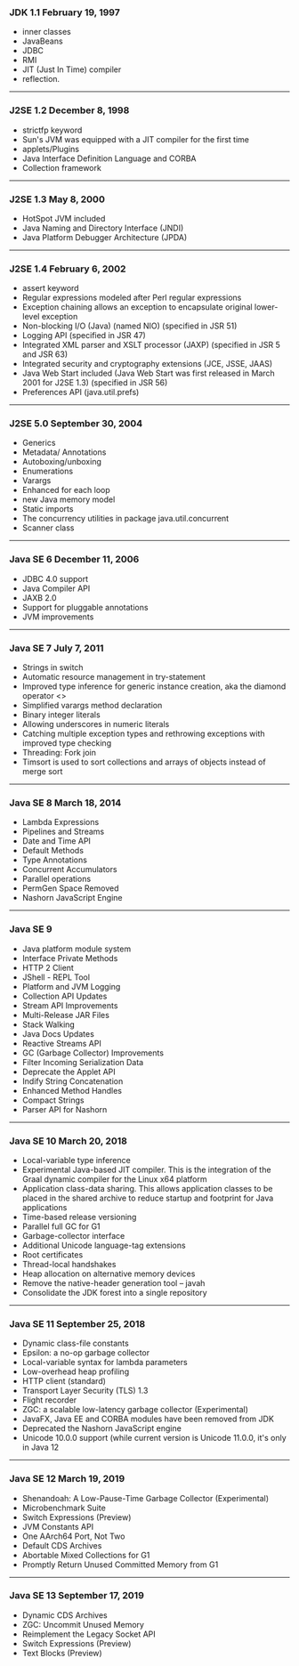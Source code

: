 ### JDK 1.1 February 19, 1997 
* inner classes
* JavaBeans
* JDBC
* RMI
* JIT (Just In Time) compiler
* reflection.

---

### J2SE 1.2 December 8, 1998
* strictfp keyword
* Sun's JVM was equipped with a JIT compiler for the first time
* applets/Plugins
* Java Interface Definition Language and CORBA 
* Collection framework

---

### J2SE 1.3 May 8, 2000 
* HotSpot JVM included
* Java Naming and Directory Interface (JNDI) 
* Java Platform Debugger Architecture (JPDA)
---
### J2SE 1.4 February 6, 2002
* assert keyword
* Regular expressions modeled after Perl regular expressions
* Exception chaining allows an exception to encapsulate original lower-level exception
* Non-blocking I/O (Java) (named NIO) (specified in JSR 51)
* Logging API (specified in JSR 47)
* Integrated XML parser and XSLT processor (JAXP) (specified in JSR 5 and JSR 63)
* Integrated security and cryptography extensions (JCE, JSSE, JAAS)
* Java Web Start included (Java Web Start was first released in March 2001 for J2SE 1.3) (specified in JSR 56)
* Preferences API (java.util.prefs)
---
### J2SE 5.0 September 30, 2004
* Generics
* Metadata/ Annotations
* Autoboxing/unboxing
* Enumerations
* Varargs
* Enhanced for each loop
* new Java memory model 
* Static imports
* The concurrency utilities in package java.util.concurrent
* Scanner class
---
### Java SE 6 December 11, 2006
* JDBC 4.0 support 
* Java Compiler API
* JAXB  2.0
* Support for pluggable annotations
* JVM improvements
---
### Java SE 7 July 7, 2011
* Strings in switch 
* Automatic resource management in try-statement 
* Improved type inference for generic instance creation, aka the diamond operator <>
* Simplified varargs method declaration 
* Binary integer literals
* Allowing underscores in numeric literals 
* Catching multiple exception types and rethrowing exceptions with improved type checking
* Threading: Fork join
* Timsort is used to sort collections and arrays of objects instead of merge sort
---
### Java SE 8 March 18, 2014
* Lambda Expressions
* Pipelines and Streams
* Date and Time API
* Default Methods
* Type Annotations
* Concurrent Accumulators
* Parallel operations
* PermGen Space Removed
* Nashorn JavaScript Engine
---
### Java SE 9
* Java platform module system
* Interface Private Methods
* HTTP 2 Client
* JShell - REPL Tool
* Platform and JVM Logging
* Collection API Updates
* Stream API Improvements
* Multi-Release JAR Files
* Stack Walking
* Java Docs Updates
* Reactive Streams API
* GC (Garbage Collector) Improvements
* Filter Incoming Serialization Data
* Deprecate the Applet API
* Indify String Concatenation
* Enhanced Method Handles
* Compact Strings
* Parser API for Nashorn
---
### Java SE 10 March 20, 2018
* Local-variable type inference
* Experimental Java-based JIT compiler. This is the integration of the Graal dynamic compiler for the Linux x64 platform
* Application class-data sharing. This allows application classes to be placed in the shared archive to reduce startup and footprint for Java applications
* Time-based release versioning
* Parallel full GC for G1
* Garbage-collector interface
* Additional Unicode language-tag extensions
* Root certificates
* Thread-local handshakes
* Heap allocation on alternative memory devices
* Remove the native-header generation tool – javah
* Consolidate the JDK forest into a single repository
---
### Java SE 11 September 25, 2018
* Dynamic class-file constants
* Epsilon: a no-op garbage collector
* Local-variable syntax for lambda parameters
* Low-overhead heap profiling
* HTTP client (standard)
* Transport Layer Security (TLS) 1.3
* Flight recorder
* ZGC: a scalable low-latency garbage collector (Experimental)
* JavaFX, Java EE and CORBA modules have been removed from JDK
* Deprecated the Nashorn JavaScript engine
* Unicode 10.0.0 support (while current version is Unicode 11.0.0, it's only in Java 12
---
### Java SE 12 March 19, 2019
* Shenandoah: A Low-Pause-Time Garbage Collector (Experimental)
* Microbenchmark Suite
* Switch Expressions (Preview)
* JVM Constants API
* One AArch64 Port, Not Two
* Default CDS Archives
* Abortable Mixed Collections for G1
* Promptly Return Unused Committed Memory from G1
---
### Java SE 13 September 17, 2019
* Dynamic CDS Archives
* ZGC: Uncommit Unused Memory
* Reimplement the Legacy Socket API
* Switch Expressions (Preview)
* Text Blocks (Preview)
